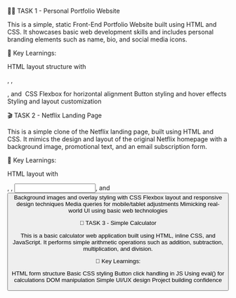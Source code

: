 🧑‍💻 TASK 1 - Personal Portfolio Website

This is a simple, static Front-End Portfolio Website built using HTML and CSS. 
It showcases basic web development skills and includes personal branding elements such as name, bio, and social media icons.

🔑 Key Learnings:

HTML layout structure with <div>, <h1-h3>, <p>, and <img>
CSS Flexbox for horizontal alignment
Button styling and hover effects
Styling and layout customization



🎬 TASK 2 - Netflix Landing Page 

This is a simple clone of the Netflix landing page, built using HTML and CSS. 
It mimics the design and layout of the original Netflix homepage with a background image, promotional text, and an email subscription form.

🔑 Key Learnings:

HTML layout with <div>, <h1-h2>, <input>, and <button>
Background images and overlay styling with CSS
Flexbox layout and responsive design techniques
Media queries for mobile/tablet adjustments
Mimicking real-world UI using basic web technologies



🧮 TASK 3 - Simple Calculator

This is a basic calculator web application built using HTML, inline CSS, and JavaScript. 
It performs simple arithmetic operations such as addition, subtraction, multiplication, and division.

🔑 Key Learnings:

HTML form structure
Basic CSS styling
Button click handling in JS
Using eval() for calculations
DOM manipulation
Simple UI/UX design
Project building confidence

